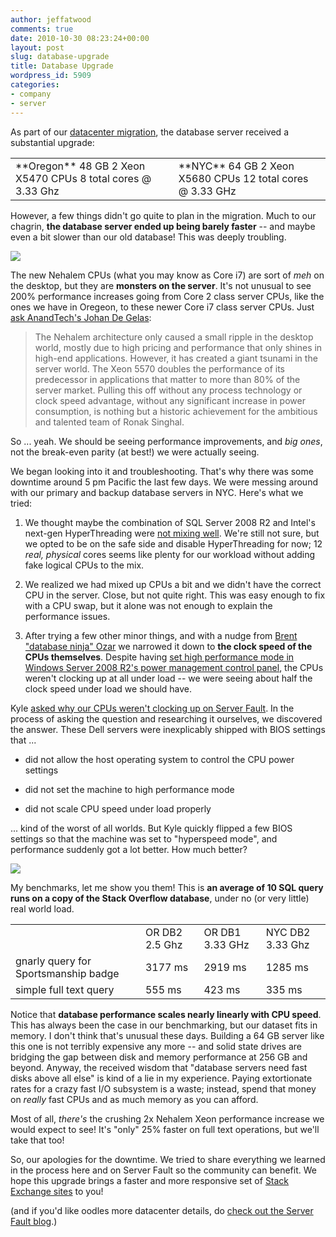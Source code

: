 ```yaml
---
author: jeffatwood
comments: true
date: 2010-10-30 08:23:24+00:00
layout: post
slug: database-upgrade
title: Database Upgrade
wordpress_id: 5909
categories:
- company
- server
---
```


As part of our [datacenter migration](http://blog.stackoverflow.com/2010/10/datacenter-migration-oct-23/), the database server received a substantial upgrade:

<table cellpadding="4" cellspacing="4" >
<tr >

<td >
**Oregon**  
48 GB  
2 Xeon X5470 CPUs  
8 total cores @ 3.33 Ghz

</td>

<td >
**NYC**  
64 GB  
2 Xeon X5680 CPUs  
12 total cores @ 3.33 GHz

</td>
</tr>
</table>

However, a few things didn't go quite to plan in the migration. Much to our chagrin, **the database server ended up being barely faster** -- and maybe even a bit slower than our old database! This was deeply troubling.

[![](/blog/images/2010-10-30-database-upgrade/spud-server.jpg)](http://d116.com/spud/)

The new Nehalem CPUs (what you may know as Core i7) are sort of _meh_ on the desktop, but they are **monsters on the server**. It's not unusual to see 200% performance increases going from Core 2 class server CPUs, like the ones we have in Oregeon, to these newer Core i7 class server CPUs. Just [ask AnandTech's Johan De Gelas](http://www.anandtech.com/show/2743/17):



<blockquote>
The Nehalem architecture only caused a small ripple in the desktop world, mostly due to high pricing and performance that only shines in high-end applications. However, it has created a giant tsunami in the server world. The Xeon 5570 doubles the performance of its predecessor in applications that matter to more than 80% of the server market. Pulling this off without any process technology or clock speed advantage, without any significant increase in power consumption, is nothing but a historic achievement for the ambitious and talented team of Ronak Singhal.
</blockquote>



So ... yeah. We should be seeing performance improvements, and _big ones_, not the break-even parity (at best!) we were actually seeing.

We began looking into it and troubleshooting. That's why there was some downtime around 5 pm Pacific the last few days. We were messing around with our primary and backup database servers in NYC. Here's what we tried:





  1. We thought maybe the combination of SQL Server 2008 R2 and Intel's next-gen HyperThreading were [not mixing well](http://serverfault.com/questions/194377/will-disabling-hyperthreading-improve-performance-on-our-sql-server-install). We're still not sure, but we opted to be on the safe side and disable HyperThreading for now; 12 _real, physical_ cores seems like plenty for our workload without adding fake logical CPUs to the mix.


  2. We realized we had mixed up CPUs a bit and we didn't have the correct CPU in the server. Close, but not quite right. This was easy enough to fix with a CPU swap, but it alone was not enough to explain the performance issues.


  3. After trying a few other minor things, and with a nudge from [Brent "database ninja" Ozar](http://www.brentozar.com/) we narrowed it down to **the clock speed of the CPUs themselves**. Despite having [set high performance mode in Windows Server 2008 R2's power management control panel](http://serverfault.com/questions/94212/does-cpu-power-management-affect-server-performance), the CPUs weren't clocking up at all under load -- we were seeing about half the clock speed under load we should have.


Kyle [asked why our CPUs weren't clocking up on Server Fault](http://serverfault.com/questions/196301/disable-cpu-scaling-in-windows-server-2008-r2). In the process of asking the question and researching it ourselves, we discovered the answer. These Dell servers were inexplicably shipped with BIOS settings that  ...





  * did not allow the host operating system to control the CPU power settings

  * did not set the machine to high performance mode

  * did not scale CPU speed under load properly


... kind of the worst of all worlds. But Kyle quickly flipped a few BIOS settings so that the machine was set to "hyperspeed mode", and performance suddenly got a lot better. How much better? 

![](/blog/images/2010-10-30-database-upgrade/nydb11.png)

My benchmarks, let me show you them! This is **an average of 10 SQL query runs on a copy of the Stack Overflow database**, under no (or very little) real world load.

<table cellpadding="4" cellspacing="4" >
<tr >

<td >
</td>

<td >OR DB2  
2.5 Ghz
</td>

<td >OR DB1  
3.33 GHz
</td>

<td >NYC DB2  
3.33 Ghz
</td>
</tr>
<tr >

<td >gnarly query for Sportsmanship badge
</td>

<td >3177 ms
</td>

<td >2919 ms
</td>

<td >1285 ms
</td>
</tr>
<tr >

<td >simple full text query
</td>

<td >555 ms
</td>

<td >423 ms
</td>

<td >335 ms
</td>
</tr>
</table>

Notice that **database performance scales nearly linearly with CPU speed**. This has always been the case in our benchmarking, but our dataset fits in memory. I don't think that's unusual these days. Building a 64 GB server like this one is not terribly expensive any more -- and solid state drives are bridging the gap between disk and memory performance at 256 GB and beyond. Anyway, the received wisdom that "database servers need fast disks above all else" is kind of a lie in my experience. Paying extortionate rates for a crazy fast I/O subsystem is a waste; instead, spend that money on _really_ fast CPUs and as much memory as you can afford.

Most of all, _there's_ the crushing 2x Nehalem Xeon performance increase we would expect to see! It's "only" 25% faster on full text operations, but we'll take that too!

So, our apologies for the downtime. We tried to share everything we learned in the process here and on Server Fault so the community can benefit. We hope this upgrade brings a faster and more responsive set of [Stack Exchange sites](http://stackexchange.com/sites) to you!

(and if you'd like oodles more datacenter details, do [check out the Server Fault blog](http://blog.serverfault.com).)
